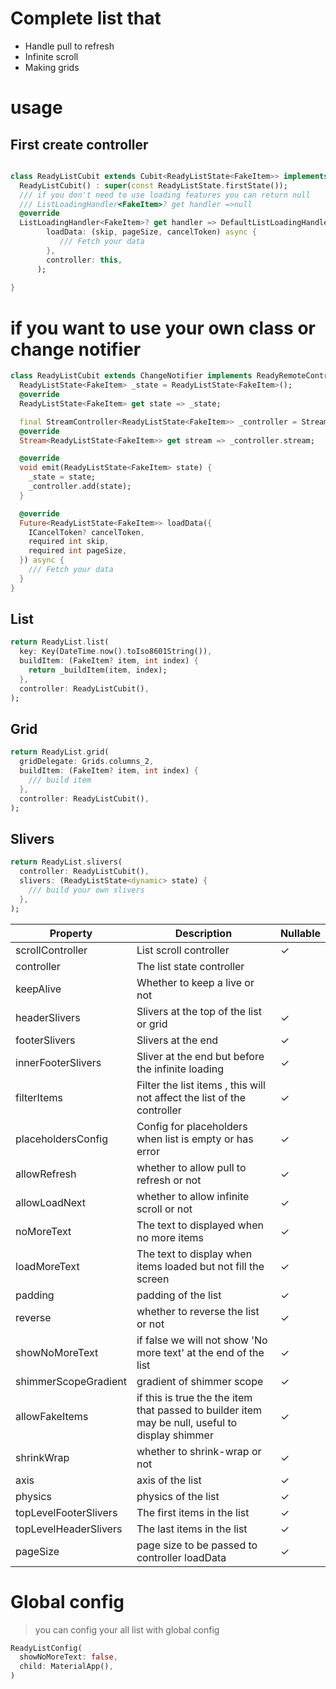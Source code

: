 # Complete list that

 - Handle pull to refresh
 - Infinite scroll
 - Making grids
 

# usage

## First create controller

```dart

class ReadyListCubit extends Cubit<ReadyListState<FakeItem>> implements ReadyListController<FakeItem> {
  ReadyListCubit() : super(const ReadyListState.firstState());
  /// if you don't need to use loading features you can return null
  /// ListLoadingHandler<FakeItem>? get handler =>null
  @override
  ListLoadingHandler<FakeItem>? get handler => DefaultListLoadingHandler(
        loadData: (skip, pageSize, cancelToken) async {
           /// Fetch your data
        },
        controller: this,
      );
  
}

```

# if you want to use your own class or change notifier

```dart
class ReadyListCubit extends ChangeNotifier implements ReadyRemoteController<FakeItem> {
  ReadyListState<FakeItem> _state = ReadyListState<FakeItem>();
  @override
  ReadyListState<FakeItem> get state => _state;

  final StreamController<ReadyListState<FakeItem>> _controller = StreamController<ReadyListState<FakeItem>>.broadcast();
  @override
  Stream<ReadyListState<FakeItem>> get stream => _controller.stream;

  @override
  void emit(ReadyListState<FakeItem> state) {
    _state = state;
    _controller.add(state);
  }

  @override
  Future<ReadyListState<FakeItem>> loadData({
    ICancelToken? cancelToken,
    required int skip,
    required int pageSize,
  }) async {
    /// Fetch your data
  }
}

```

## List

```dart
return ReadyList.list(
  key: Key(DateTime.now().toIso8601String()),
  buildItem: (FakeItem? item, int index) {
    return _buildItem(item, index);
  },
  controller: ReadyListCubit(),
);
```

## Grid

```dart
return ReadyList.grid(
  gridDelegate: Grids.columns_2,
  buildItem: (FakeItem? item, int index) {
    /// build item
  },
  controller: ReadyListCubit(),
);
```

## Slivers

```dart
return ReadyList.slivers(
  controller: ReadyListCubit(),
  slivers: (ReadyListState<dynamic> state) {
    /// build your own slivers
  },
);
```

Property | Description  | Nullable
-- | ------ | -
scrollController |  List scroll controller | ✓
controller |  The list state controller | 
keepAlive |  Whether to keep a live or not | 
headerSlivers |  Slivers at the top of the list or grid | ✓
footerSlivers |  Slivers at the end | ✓
innerFooterSlivers |  Sliver at the end but before the infinite loading| ✓
filterItems |  Filter the list items , this will not affect the list of the controller | ✓
placeholdersConfig | Config for placeholders when list is empty or has error | ✓
allowRefresh | whether to allow pull to refresh or not | ✓
allowLoadNext |  whether to allow infinite scroll or not | ✓
noMoreText | The text to displayed when no more items | ✓
loadMoreText | The text to display when  items loaded but not fill the screen | ✓
padding | padding of the list | ✓
reverse | whether to reverse the list or not | ✓
showNoMoreText | if false we will not show 'No more text' at the end of the list | ✓
shimmerScopeGradient | gradient of shimmer scope | ✓
allowFakeItems | if this is true the the item that passed to builder item may be null, useful to display shimmer | ✓
shrinkWrap | whether to shrink-wrap or not | ✓
axis | axis of the list | ✓
physics | physics of the list | ✓
topLevelFooterSlivers | The first items in the list | ✓
topLevelHeaderSlivers | The last items in the list | ✓
pageSize |  page size to be passed to controller loadData| ✓

# Global config

> you can config your all list with global config

```dart
ReadyListConfig(
  showNoMoreText: false,
  child: MaterialApp(),
)
```
